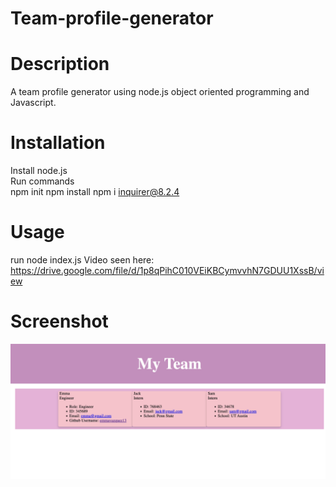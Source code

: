 # Team-profile-generator
# Description 
A team profile generator using node.js object oriented programming and Javascript. 
# Installation 
Install node.js 
<br>
Run commands 
<br>
npm init
npm install 
npm i inquirer@8.2.4

# Usage 
run node index.js
Video seen here: https://drive.google.com/file/d/1p8qPihC010VEiKBCymvvhN7GDUU1XssB/view

# Screenshot
![](dist/Screen%20Shot%202022-12-12%20at%204.40.47%20PM.png)

